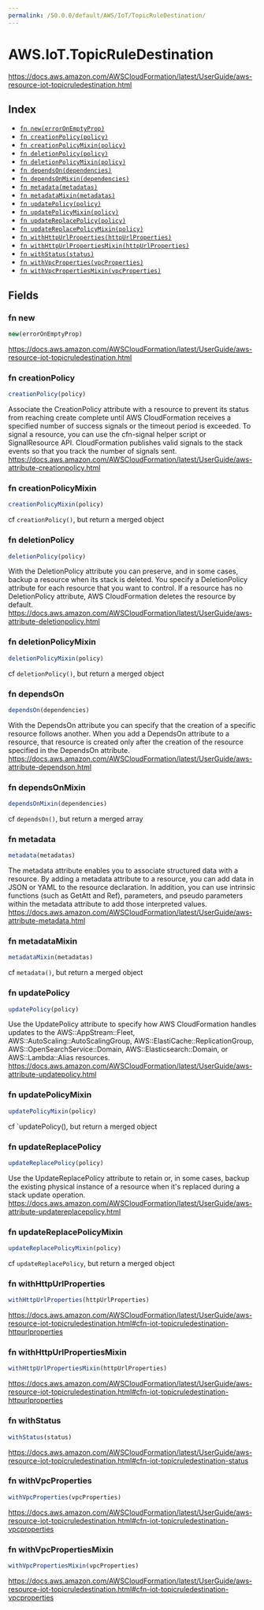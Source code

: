 ```yaml
---
permalink: /50.0.0/default/AWS/IoT/TopicRuleDestination/
---
```


# AWS.IoT.TopicRuleDestination

https://docs.aws.amazon.com/AWSCloudFormation/latest/UserGuide/aws-resource-iot-topicruledestination.html

## Index

* [`fn new(errorOnEmptyProp)`](#fn-new)
* [`fn creationPolicy(policy)`](#fn-creationpolicy)
* [`fn creationPolicyMixin(policy)`](#fn-creationpolicymixin)
* [`fn deletionPolicy(policy)`](#fn-deletionpolicy)
* [`fn deletionPolicyMixin(policy)`](#fn-deletionpolicymixin)
* [`fn dependsOn(dependencies)`](#fn-dependson)
* [`fn dependsOnMixin(dependencies)`](#fn-dependsonmixin)
* [`fn metadata(metadatas)`](#fn-metadata)
* [`fn metadataMixin(metadatas)`](#fn-metadatamixin)
* [`fn updatePolicy(policy)`](#fn-updatepolicy)
* [`fn updatePolicyMixin(policy)`](#fn-updatepolicymixin)
* [`fn updateReplacePolicy(policy)`](#fn-updatereplacepolicy)
* [`fn updateReplacePolicyMixin(policy)`](#fn-updatereplacepolicymixin)
* [`fn withHttpUrlProperties(httpUrlProperties)`](#fn-withhttpurlproperties)
* [`fn withHttpUrlPropertiesMixin(httpUrlProperties)`](#fn-withhttpurlpropertiesmixin)
* [`fn withStatus(status)`](#fn-withstatus)
* [`fn withVpcProperties(vpcProperties)`](#fn-withvpcproperties)
* [`fn withVpcPropertiesMixin(vpcProperties)`](#fn-withvpcpropertiesmixin)

## Fields

### fn new

```ts
new(errorOnEmptyProp)
```

https://docs.aws.amazon.com/AWSCloudFormation/latest/UserGuide/aws-resource-iot-topicruledestination.html

### fn creationPolicy

```ts
creationPolicy(policy)
```

Associate the CreationPolicy attribute with a resource to prevent its status from reaching create complete until AWS CloudFormation receives a specified number of success signals or the timeout period is exceeded. To signal a resource, you can use the cfn-signal helper script or SignalResource API. CloudFormation publishes valid signals to the stack events so that you track the number of signals sent. 
https://docs.aws.amazon.com/AWSCloudFormation/latest/UserGuide/aws-attribute-creationpolicy.html

### fn creationPolicyMixin

```ts
creationPolicyMixin(policy)
```

cf `creationPolicy()`, but return a merged object

### fn deletionPolicy

```ts
deletionPolicy(policy)
```

With the DeletionPolicy attribute you can preserve, and in some cases, backup a resource when its stack is deleted. You specify a DeletionPolicy attribute for each resource that you want to control. If a resource has no DeletionPolicy attribute, AWS CloudFormation deletes the resource by default. 
https://docs.aws.amazon.com/AWSCloudFormation/latest/UserGuide/aws-attribute-deletionpolicy.html

### fn deletionPolicyMixin

```ts
deletionPolicyMixin(policy)
```

cf `deletionPolicy()`, but return a merged object

### fn dependsOn

```ts
dependsOn(dependencies)
```

With the DependsOn attribute you can specify that the creation of a specific resource follows another. When you add a DependsOn attribute to a resource, that resource is created only after the creation of the resource specified in the DependsOn attribute. 
https://docs.aws.amazon.com/AWSCloudFormation/latest/UserGuide/aws-attribute-dependson.html

### fn dependsOnMixin

```ts
dependsOnMixin(dependencies)
```

cf `dependsOn()`, but return a merged array

### fn metadata

```ts
metadata(metadatas)
```

The metadata attribute enables you to associate structured data with a resource. By adding a metadata attribute to a resource, you can add data in JSON or YAML to the resource declaration. In addition, you can use intrinsic functions (such as GetAtt and Ref), parameters, and pseudo parameters within the metadata attribute to add those interpreted values. 
https://docs.aws.amazon.com/AWSCloudFormation/latest/UserGuide/aws-attribute-metadata.html

### fn metadataMixin

```ts
metadataMixin(metadatas)
```

cf `metadata()`, but return a merged object

### fn updatePolicy

```ts
updatePolicy(policy)
```

Use the UpdatePolicy attribute to specify how AWS CloudFormation handles updates to the AWS::AppStream::Fleet, AWS::AutoScaling::AutoScalingGroup, AWS::ElastiCache::ReplicationGroup, AWS::OpenSearchService::Domain, AWS::Elasticsearch::Domain, or AWS::Lambda::Alias resources. 
https://docs.aws.amazon.com/AWSCloudFormation/latest/UserGuide/aws-attribute-updatepolicy.html

### fn updatePolicyMixin

```ts
updatePolicyMixin(policy)
```

cf `updatePolicy(), but return a merged object

### fn updateReplacePolicy

```ts
updateReplacePolicy(policy)
```

Use the UpdateReplacePolicy attribute to retain or, in some cases, backup the existing physical instance of a resource when it's replaced during a stack update operation. 
https://docs.aws.amazon.com/AWSCloudFormation/latest/UserGuide/aws-attribute-updatereplacepolicy.html

### fn updateReplacePolicyMixin

```ts
updateReplacePolicyMixin(policy)
```

cf `updateReplacePolicy`, but return a merged object

### fn withHttpUrlProperties

```ts
withHttpUrlProperties(httpUrlProperties)
```

https://docs.aws.amazon.com/AWSCloudFormation/latest/UserGuide/aws-resource-iot-topicruledestination.html#cfn-iot-topicruledestination-httpurlproperties

### fn withHttpUrlPropertiesMixin

```ts
withHttpUrlPropertiesMixin(httpUrlProperties)
```

https://docs.aws.amazon.com/AWSCloudFormation/latest/UserGuide/aws-resource-iot-topicruledestination.html#cfn-iot-topicruledestination-httpurlproperties

### fn withStatus

```ts
withStatus(status)
```

https://docs.aws.amazon.com/AWSCloudFormation/latest/UserGuide/aws-resource-iot-topicruledestination.html#cfn-iot-topicruledestination-status

### fn withVpcProperties

```ts
withVpcProperties(vpcProperties)
```

https://docs.aws.amazon.com/AWSCloudFormation/latest/UserGuide/aws-resource-iot-topicruledestination.html#cfn-iot-topicruledestination-vpcproperties

### fn withVpcPropertiesMixin

```ts
withVpcPropertiesMixin(vpcProperties)
```

https://docs.aws.amazon.com/AWSCloudFormation/latest/UserGuide/aws-resource-iot-topicruledestination.html#cfn-iot-topicruledestination-vpcproperties